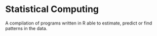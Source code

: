 # Statistical Computing

A compilation of programs written in R able to estimate, predict or find patterns in the data.
